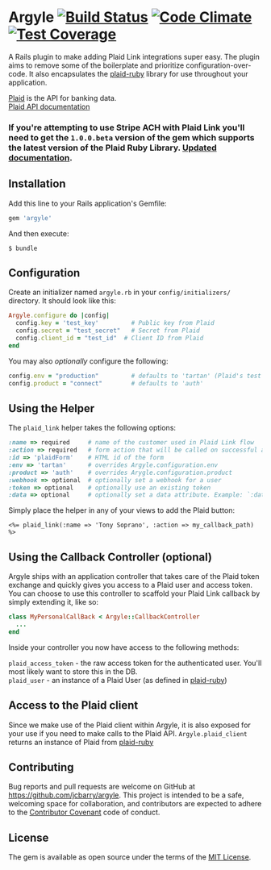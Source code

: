 # Argyle [![Build Status](https://travis-ci.org/JCBarry/argyle.svg)](https://travis-ci.org/JCBarry/argyle) [![Code Climate](https://codeclimate.com/github/JCBarry/argyle/badges/gpa.svg)](https://codeclimate.com/github/JCBarry/argyle) [![Test Coverage](https://codeclimate.com/github/JCBarry/argyle/badges/coverage.svg)](https://codeclimate.com/github/JCBarry/argyle/coverage)
A Rails plugin to make adding Plaid Link integrations super easy.  The plugin aims to remove some of the boilerplate and prioritize configuration-over-code.  It also encapsulates the [plaid-ruby](https://github.com/plaid/plaid-ruby) library for use throughout your application.

[Plaid](https://plaid.com) is the API for banking data.  
[Plaid API documentation](https://plaid.com/docs)

### If you're attempting to use Stripe ACH with Plaid Link you'll need to get the `1.0.0.beta` version of the gem which supports the latest version of the Plaid Ruby Library.  [Updated documentation](https://github.com/JCBarry/argyle/tree/1.0.beta).

## Installation

Add this line to your Rails application's Gemfile:

```ruby
gem 'argyle'
```

And then execute:

```
$ bundle
```

## Configuration

Create an initializer named `argyle.rb` in your `config/initializers/` directory.
It should look like this:

```ruby
Argyle.configure do |config|
  config.key = 'test_key'         # Public key from Plaid
  config.secret = "test_secret"   # Secret from Plaid
  config.client_id = "test_id"  # Client ID from Plaid
end
```

You may also _optionally_ configure the following:

```ruby
config.env = "production"         # defaults to 'tartan' (Plaid's test environment)
config.product = "connect"        # defaults to 'auth'
```

## Using the Helper
The `plaid_link` helper takes the following options:

```ruby
:name => required     # name of the customer used in Plaid Link flow
:action => required   # form action that will be called on successful authentication
:id => 'plaidForm'    # HTML id of the form
:env => 'tartan'      # overrides Argyle.configuration.env
:product => 'auth'    # overrides Arygle.configuration.product
:webhook => optional  # optionally set a webhook for a user
:token => optional    # optionally use an existing token
:data => optional     # optionally set a data attribute. Example: `:data => { :longtail => true }`
```

Simply place the helper in any of your views to add the Plaid button:

```erb
<%= plaid_link(:name => 'Tony Soprano', :action => my_callback_path) %>      
```

## Using the Callback Controller (optional)
Argyle ships with an application controller that takes care of the Plaid token exchange and quickly gives you access to a Plaid user and access token.  You can choose to use this controller to scaffold your Plaid Link callback by simply extending it, like so:

```ruby
class MyPersonalCallBack < Argyle::CallbackController
  ...
end
```

Inside your controller you now have access to the following methods:

`plaid_access_token` - the raw access token for the authenticated user.  You'll most likely want to store this in the DB.  
`plaid_user` - an instance of a Plaid User (as defined in [plaid-ruby](https://github.com/plaid/plaid-ruby))

## Access to the Plaid client
Since we make use of the Plaid client within Argyle, it is also exposed for your use if you need to make calls to the Plaid API. `Argyle.plaid_client` returns an instance of Plaid from [plaid-ruby](https://github.com/plaid/plaid-ruby)

## Contributing

Bug reports and pull requests are welcome on GitHub at https://github.com/jcbarry/argyle. This project is intended to be a safe, welcoming space for collaboration, and contributors are expected to adhere to the [Contributor Covenant](CODE_OF_CONDUCT.md) code of conduct.


## License

The gem is available as open source under the terms of the [MIT License](http://opensource.org/licenses/MIT).
